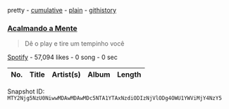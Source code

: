 pretty - [cumulative](/playlists/cumulative/37i9dQZF1DXb8X0x7JMkJi.md) - [plain](/playlists/plain/37i9dQZF1DXb8X0x7JMkJi) - [githistory](https://github.githistory.xyz/mackorone/spotify-playlist-archive/blob/main/playlists/plain/37i9dQZF1DXb8X0x7JMkJi)

### [Acalmando a Mente](https://open.spotify.com/playlist/37i9dQZF1DXb8X0x7JMkJi)

> Dê o play e tire um tempinho você

[Spotify](https://open.spotify.com/user/spotify) - 57,094 likes - 0 song - 0 sec

| No. | Title | Artist(s) | Album | Length |
|---|---|---|---|---|

Snapshot ID: `MTY2Njg5NzU0NiwwMDAwMDAwMDc5NTA1YTAxNzdiODIzNjVlODg4OWU1YWViMjY4NzY5`

